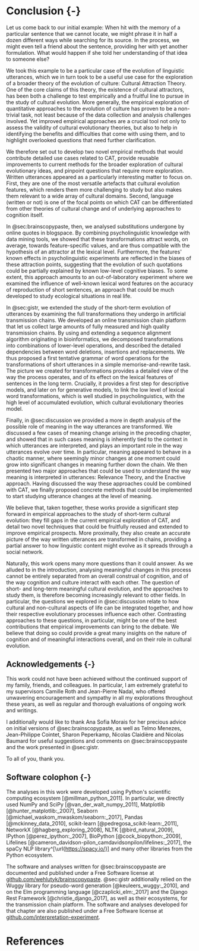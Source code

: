 # Conclusion {-}

Let us come back to our initial example:
When hit with the memory of a particular sentence that we cannot locate, we might phrase it in half a dozen different ways while searching for its source.
In the process, we might even tell a friend about the sentence, providing her with yet another formulation.
What would happen if she told her understanding of that idea to someone else?

We took this example to be a particular case of the evolution of linguistic utterances, which we in turn took to be a useful use case for the exploration of a broader theory of the evolution of culture:
Cultural Attraction Theory.
One of the core claims of this theory, the existence of cultural attractors, has been both a challenge to test empirically and a fruitful line to pursue in the study of cultural evolution.
More generally, the empirical exploration of quantitative approaches to the evolution of culture has proven to be a non-trivial task, not least because of the data collection and analysis challenges involved.
Yet improved empirical approaches are a crucial tool not only to assess the validity of cultural evolutionary theories, but also to help in identifying the benefits and difficulties that come with using them, and to highlight overlooked questions that need further clarification.

We therefore set out to develop two novel empirical methods that would contribute detailed use cases related to CAT, provide reusable improvements to current methods for the broader exploration of cultural evolutionary ideas, and pinpoint questions that require more exploration.
Written utterances appeared as a particularly interesting matter to focus on.
First, they are one of the most versatile artefacts that cultural evolution features, which renders them more challenging to study but also makes them relevant to a wide array of cultural domains.
Second, language (written or not) is one of the focal points on which CAT can be differentiated from other theories of cultural change and of underlying approaches to cognition itself.

In @sec:brainscopypaste, then, we analysed substitutions undergone by online quotes in blogspace.
By combining psycholinguistic knowledge with data mining tools, we showed that these transformations attract words, on average, towards feature-specific values, and are thus compatible with the hypothesis of an attractor at the lexical level.
Furthermore, the features' known effects in psycholinguistic experiments are reflected in the biases of these attraction points, suggesting that the evolution of such quotations could be partially explained by known low-level cognitive biases.
To some extent, this approach amounts to an out-of-laboratory experiment where we examined the influence of well-known lexical word features on the accuracy of reproduction of short sentences, an approach that could be much developed to study ecological situations in real life.

In @sec:gistr, we extended the study of the short-term evolution of utterances by examining the full transformations they undergo in artificial transmission chains.
We developed an online transmission chain platform that let us collect large amounts of fully measured and high quality transmission chains.
By using and extending a sequence alignment algorithm originating in bioinformatics, we decomposed transformations into combinations of lower-level operations, and described the detailed dependencies between word deletions, insertions and replacements.
We thus proposed a first tentative grammar of word operations for the transformations of short utterances in a simple memorise-and-rewrite task.
The picture we created for transformations provides a detailed view of the way the process operates, and of its effect on the lexical features of sentences in the long term.
Crucially, it provides a first step for descriptive models, and later on for generative models, to link the low level of lexical word transformations, which is well studied in psycholinguistics, with the high level of accumulated evolution, which cultural evolutionary theories model.

Finally, in @sec:discussion we provided a more in depth analysis of the possible role of meaning in the way utterances are transformed.
We discussed a few cases of meaning change arising in the preceding chapter, and showed that in such cases meaning is inherently tied to the context in which utterances are interpreted, and plays an important role in the way utterances evolve over time.
In particular, meaning appeared to behave in a chaotic manner, where seemingly minor changes at one moment could grow into significant changes in meaning further down the chain.
We then presented two major approaches that could be used to understand the way meaning is interpreted in utterances:
Relevance Theory, and the Enactive approach.
Having discussed the way these approaches could be combined with CAT, we finally proposed concrete methods that could be implemented to start studying utterance changes at the level of meaning.

We believe that, taken together, these works provide a significant step forward in empirical approaches to the study of short-term cultural evolution:
they fill gaps in the current empirical exploration of CAT, and detail two novel techniques that could be fruitfully reused and extended to improve empirical prospects.
More proximally, they also create an accurate picture of the way written utterances are transformed in chains, providing a partial answer to how linguistic content might evolve as it spreads through a social network.

Naturally, this work opens many more questions than it could answer.
As we alluded to in the introduction, analysing meaningful changes in this process cannot be entirely separated from an overall construal of cognition, and of the way cognition and culture interact with each other.
The question of short- and long-term meaningful cultural evolution, and the approaches to study them, is therefore becoming increasingly relevant to other fields.
In particular, the questions we explored in @sec:discussion relate to how cultural and non-cultural aspects of life can be integrated together, and how their respective evolutionary processes influence each other.
Contrasting approaches to these questions, in particular, might be one of the best contributions that empirical improvements can bring to the debate.
We believe that doing so could provide a great many insights on the nature of cognition and of meaningful interactions overall, and on their role in cultural evolution.


## Acknowledgements {-}

This work could not have been achieved without the continued support of my family, friends, and colleagues.
In particular, I am extremely grateful to my supervisors Camille Roth and Jean-Pierre Nadal, who offered unwavering encouragement and sympathy in all my explorations throughout these years, as well as regular and thorough evaluations of ongoing work and writings.

I additionally would like to thank Ana Sofia Morais for her precious advice on initial versions of @sec:brainscopypaste, as well as Telmo Menezes, Jean-Philippe Cointet, Sharon Peperkamp, Nicolas Claidière and Nicolas Baumard for useful suggestions and comments on @sec:brainscopypaste and the work presented in @sec:gistr.

To all of you, thank you.


## Software colophon {-}

The analyses in this work were developed using Python's scientific computing ecosystem [@millman_python_2011].
In particular, we directly used NumPy and SciPy [@van_der_walt_numpy_2011], Matplotlib [@hunter_matplotlib:_2007], Seaborn [@michael_waskom_mwaskom/seaborn:_2017], Pandas [@mckinney_data_2010], scikit-learn [@pedregosa_scikit-learn:_2011], NetworkX [@hagberg_exploring_2008], NLTK [@bird_natural_2009], IPython [@perez_ipython:_2007], BioPython [@cock_biopython:_2009], Lifelines [@cameron_davidson-pilon_camdavidsonpilon/lifelines:_2017], the spaCy NLP library^[\url{https://spacy.io/}] and many other libraries from the Python ecosystem.

The software and analyses written for @sec:brainscopypaste are documented and published under a Free Software license at [github.com/wehlutyk/brainscopypaste](https://github.com/wehlutyk/brainscopypaste).
@sec:gistr additionally relied on the Wuggy library for pseudo-word generation [@keuleers_wuggy:_2010], and on the Elm programming language [@czaplicki_elm:_2017] and the Django Rest Framework [@christie_django_2017], as well as their ecosystems, for the transmission chain platform.
The software and analyses developed for that chapter are also published under a Free Software license at [github.com/interpretation-experiment](https://github.com/interpretation-experiment/).


# References
